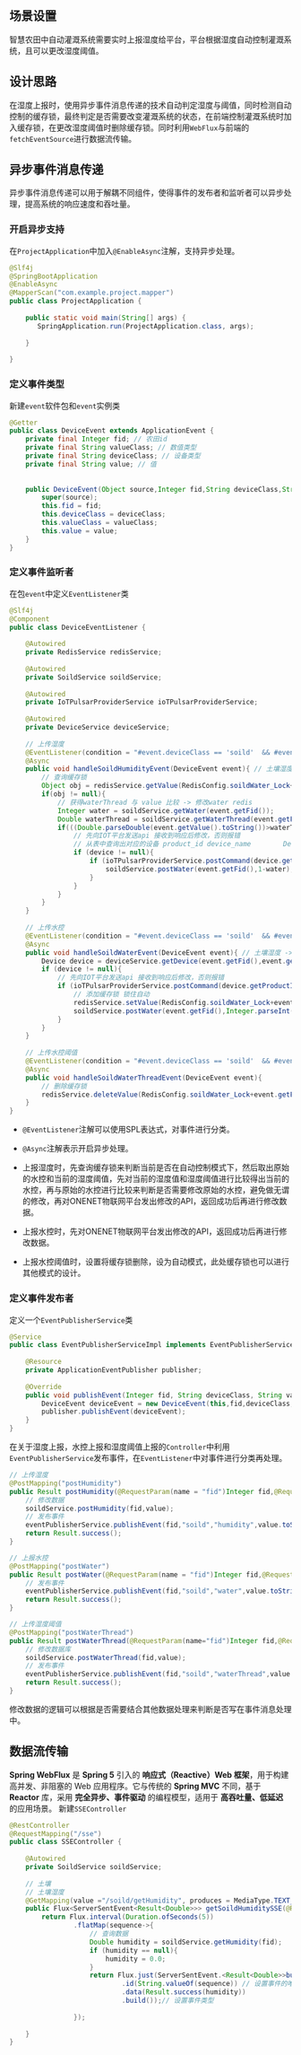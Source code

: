 ## 场景设置
智慧农田中自动灌溉系统需要实时上报湿度给平台，平台根据湿度自动控制灌溉系统，且可以更改湿度阈值。

## 设计思路
在湿度上报时，使用异步事件消息传递的技术自动判定湿度与阈值，同时检测自动控制的缓存锁，最终判定是否需要改变灌溉系统的状态，在前端控制灌溉系统时加入缓存锁，在更改湿度阈值时删除缓存锁。同时利用`WebFlux`与前端的`fetchEventSource`进行数据流传输。

## 异步事件消息传递
异步事件消息传递可以用于解耦不同组件，使得事件的发布者和监听者可以异步处理，提高系统的响应速度和吞吐量。
### 开启异步支持
在`ProjectApplication`中加入`@EnableAsync`注解，支持异步处理。
```java
@Slf4j  
@SpringBootApplication  
@EnableAsync  
@MapperScan("com.example.project.mapper")  
public class ProjectApplication {  
  
    public static void main(String[] args) {  
       SpringApplication.run(ProjectApplication.class, args);  
  
    }  
  
}
```

### 定义事件类型
新建`event`软件包和`event`实例类
```java
@Getter  
public class DeviceEvent extends ApplicationEvent {  
    private final Integer fid; // 农田id  
    private final String valueClass; // 数值类型  
    private final String deviceClass; // 设备类型  
    private final String value; // 值  
  
  
    public DeviceEvent(Object source,Integer fid,String deviceClass,String valueClass,String value){  
        super(source);  
        this.fid = fid;  
        this.deviceClass = deviceClass;  
        this.valueClass = valueClass;  
        this.value = value;  
    }  
}
```

### 定义事件监听者
在包`event`中定义`EventListener`类
```java
@Slf4j  
@Component  
public class DeviceEventListener {  
  
    @Autowired  
    private RedisService redisService;  
  
    @Autowired  
    private SoildService soildService;  
  
    @Autowired  
    private IoTPulsarProviderService ioTPulsarProviderService;  
  
    @Autowired  
    private DeviceService deviceService;  
  
    // 上传湿度  
    @EventListener(condition = "#event.deviceClass == 'soild'  && #event.valueClass == 'humidity'")  
    @Async  
    public void handleSoildHumidityEvent(DeviceEvent event){ // 土壤湿度 -> 水控  
		// 查询缓存锁  
		Object obj = redisService.getValue(RedisConfig.soildWater_Lock+event.getFid());  
		if(obj != null){  
		    // 获得waterThread 与 value 比较 -> 修改water redis  
		    Integer water = soildService.getWater(event.getFid());  
		    Double waterThread = soildService.getWaterThread(event.getFid());  
		    if(((Double.parseDouble(event.getValue().toString())>waterThread)&&water==1) || (((Double.parseDouble(event.getValue().toString())<waterThread)&&water==0))){  
		        // 先向IOT平台发送api 接收到响应后修改，否则报错  
		        // 从表中查询出对应的设备 product_id device_name        Device device = deviceService.getDevice(event.getFid(),event.getDeviceClass());  
		        if (device != null){  
		            if (ioTPulsarProviderService.postCommand(device.getProductId(),device.getDeviceName(),"30", IoTConfig.commandType_water,event.getValue())){  
		                soildService.postWater(event.getFid(),1-water);  
		            }  
		        }  
		    }  
		}  
    }  
  
    // 上传水控  
    @EventListener(condition = "#event.deviceClass == 'soild'  && #event.valueClass == 'water'")  
    @Async  
    public void handleSoildWaterEvent(DeviceEvent event){ // 土壤湿度 -> 水控  
        Device device = deviceService.getDevice(event.getFid(),event.getDeviceClass());  
        if (device != null){  
            // 先向IOT平台发送api 接收到响应后修改，否则报错  
            if (ioTPulsarProviderService.postCommand(device.getProductId(),device.getDeviceName(),"30", IoTConfig.commandType_water,event.getValue())){  
                // 添加缓存锁 锁住自动  
                redisService.setValue(RedisConfig.soildWater_Lock+event.getFid(),"1");  
                soildService.postWater(event.getFid(),Integer.parseInt(event.getValue()));  
            }  
        }  
    }  
  
    // 上传水控阈值  
    @EventListener(condition = "#event.deviceClass == 'soild'  && #event.valueClass == 'waterThread'")  
    @Async  
    public void handleSoildWaterThreadEvent(DeviceEvent event){  
        // 删除缓存锁  
        redisService.deleteValue(RedisConfig.soildWater_Lock+event.getFid());  
    }  
}
```

* `@EventListener`注解可以使用SPL表达式，对事件进行分类。
* `@Async`注解表示开启异步处理。

* 上报湿度时，先查询缓存锁来判断当前是否在自动控制模式下，然后取出原始的水控和当前的湿度阈值，先对当前的湿度值和湿度阈值进行比较得出当前的水控，再与原始的水控进行比较来判断是否需要修改原始的水控，避免做无谓的修改，再对ONENET物联网平台发出修改的API，返回成功后再进行修改数据。

* 上报水控时，先对ONENET物联网平台发出修改的API，返回成功后再进行修改数据。
* 上报水控阈值时，设置将缓存锁删除，设为自动模式，此处缓存锁也可以进行其他模式的设计。
### 定义事件发布者
定义一个`EventPublisherService`类
```java
@Service  
public class EventPublisherServiceImpl implements EventPublisherService {  
  
    @Resource  
    private ApplicationEventPublisher publisher;  
  
    @Override  
    public void publishEvent(Integer fid, String deviceClass, String valueClass, String value) {  
        DeviceEvent deviceEvent = new DeviceEvent(this,fid,deviceClass,valueClass,value);  
        publisher.publishEvent(deviceEvent);  
    }  
}
```

在关于湿度上报，水控上报和湿度阈值上报的`Controller`中利用`EventPublisherService`发布事件，在`EventListener`中对事件进行分类再处理。
```java
// 上传湿度  
@PostMapping("postHumidity")  
public Result postHumidity(@RequestParam(name = "fid")Integer fid,@RequestParam(name = "value")Double value){  
    // 修改数据  
    soildService.postHumidity(fid,value);  
    // 发布事件  
    eventPublisherService.publishEvent(fid,"soild","humidity",value.toString());  
    return Result.success();  
}

// 上报水控  
@PostMapping("postWater")  
public Result postWater(@RequestParam(name = "fid")Integer fid,@RequestParam(name = "value") Integer value){  
    // 发布事件  
    eventPublisherService.publishEvent(fid,"soild","water",value.toString());  
    return Result.success();  
}

// 上传湿度阈值  
@PostMapping("postWaterThread")  
public Result postWaterThread(@RequestParam(name="fid")Integer fid,@RequestParam(name="value")Double value){  
    // 修改数据库  
    soildService.postWaterThread(fid,value);  
    // 发布事件  
    eventPublisherService.publishEvent(fid,"soild","waterThread",value.toString());  
    return Result.success();  
}
```

修改数据的逻辑可以根据是否需要结合其他数据处理来判断是否写在事件消息处理中。

## 数据流传输
**Spring WebFlux** 是 **Spring 5** 引入的 **响应式（Reactive）Web 框架**，用于构建高并发、非阻塞的 Web 应用程序。它与传统的 **Spring MVC** 不同，基于 **Reactor** 库，采用 **完全异步、事件驱动** 的编程模型，适用于 **高吞吐量、低延迟** 的应用场景。
新建`SSEController`
```java
@RestController  
@RequestMapping("/sse")  
public class SSEController {  
  
    @Autowired  
    private SoildService soildService;  
  
    // 土壤  
    // 土壤湿度  
    @GetMapping(value ="/soild/getHumidity", produces = MediaType.TEXT_EVENT_STREAM_VALUE)  
    public Flux<ServerSentEvent<Result<Double>>> getSoildHumiditySSE(@RequestParam(name = "fid") Integer fid){  
        return Flux.interval(Duration.ofSeconds(5))  
                .flatMap(sequence->{  
                    // 查询数据  
                    Double humidity = soildService.getHumidity(fid);  
                    if (humidity == null){  
                        humidity = 0.0;  
                    }  
                    return Flux.just(ServerSentEvent.<Result<Double>>builder()  
                            .id(String.valueOf(sequence)) // 设置事件的唯一 ID                            .event("soild-getHumidity")  
                            .data(Result.success(humidity))  
                            .build());// 设置事件类型  
  
                });  
  
    }  
}
```